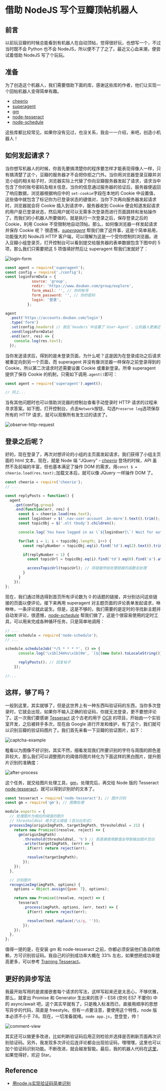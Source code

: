 # 借助 NodeJS 写个豆瓣顶帖机器人

## 前言

以前玩豆瓣的时候总能看到有机器人在自动顶帖，觉得很好玩，也想写一个，不过当时既不会 Python 也不会 NodeJS，所以便不了了之了。最近又心血来潮，便尝试着借助 NodeJS 写了个玩玩。

## 准备

为了创造这个机器人，我们需要借助下面的库，感谢这些库的作者，他们让实现一个回帖机器人变得简单有趣。

* [cheerio](https://github.com/cheeriojs/cheerio)
* [superagent](https://github.com/visionmedia/superagent)
* [gm](https://github.com/aheckmann/gm)
* [node-tesseract](https://github.com/desmondmorris/node-tesseract)
* [node-schedule](https://github.com/node-schedule/node-schedule)

这些库都比较常见，如果你没有见过，也没关系，我会一一介绍，来吧，创造小机器人！

## 如何发起请求？

当你想写机器人的时候，你首先要搞清楚你的程序要怎样才能表现得像人一样，只有搞清楚了这个，豆瓣的服务器才不会把你拒之门外。当你用浏览器登录豆瓣并浏览小组的相关帖子时，浏览器实际上代替了你向豆瓣服务器发起了请求，请求当中包含了你的账号密码及相关信息，当你的信息通过服务器的验证后，服务器便返回了响应数据，浏览器根据响应中的  `set-cookie`字段在本地的 Cookie 中设置值，这些值中就包含了标记你为已登录状态的键值对，当你下次再向服务器发起请求时，浏览器就会将 Cookie 插入到请求中，服务器收到 Cookie 便会知道发起请求的用户是已登录状态，然后用户就可以无需多次登录而进行页面跳转和发帖操作了。而我们的小机器人所要做的，就是执行一次登录之后，保存登录之后的 Cookie，利用 Cookie 不受限制地自动顶帖。那么，如何像浏览器一样发起请求并保存 Cookie 呢？ 很遗憾，[*superagent*](https://github.com/visionmedia/superagent) 帮我们做了这件事，这是个简单易用，功能强大的 NodeJS HTTP 客户端，可以理解为这是一个受你控制的浏览器。进入豆瓣小组登录页，打开控制台可以看到提交给服务器的表单数据包含下图中的 5 项，那么我们只需要把这 5 项值填好然后让 superagent 帮我们发就好了：

![login-form](./img/20170725-login-form.png)

```js
const agent = require('superagent');
const config = require('./config');
const loginFormData = {
            source: 'group',
            redir: 'https://www.douban.com/group/explore',
            form_email: '', // 你的账号
            form_password: '', // 你的密码
            login: '登录',
          };

agent
  .post('https://accounts.douban.com/login')
  .type('form')
  .set(config.headers) // 我在`headers`中设置了`User-Agent`，让机器人更接近浏览器
  .send(loginFormData)
  .end((err, res) => {
    console.log(res.text);
  });
```

当你发送请求后，得到的是未登录页面，为什么呢？这是因为在登录成功之后请求被重定向到另一个页面，而 superagent 并没有像浏览器一样保存之前登录得到的 Cookie，所以第二次请求时还需要设置 Cookie 或重新登录。所幸 superagent 提供了保存 Cookie 的机制，只需如下调用`.agent()`即可：

```js
const agent = require('superagent').agent();

// 同上...
```

当有其他问题时也可以借助浏览器的控制台查看手动登录时 HTTP 请求的过程来寻求答案。如下图，打开控制台，点击`Network`按钮，勾选`Preserve log`选项保存所有的 HTTP 请求，就可以观察所有发生过的请求了。

![observe-http-request](./img/20170725-observe-http-request.png)

## 登录之后呢？

好的，现在登录了，再次对想评论的小组的主页面发起请求，我们获得了小组主页面的 html 文本，现在，就是 Node 端 “JQuery” - [*cheerio*](https://github.com/cheeriojs/cheerio) 登场的时候，API 虽然不及前端的丰富，但也基本满足了操作 DOM 的需求，用`const $ = cheerio.load(res.text);`加载文本后，就可以像 JQuery 一样操作 DOM 了。

```js
const cheerio = require('cheerio');
// ...

const replyPosts = function() {
  agent
    .get(config.group)
    .end(function(err, res) {
      const $ = cheerio.load(res.text);
      const loginUser = $('.nav-user-account .bn-more').text().trim(); // 用户名
      const topicObj = $('.olt tbody').children();

      console.log(`You have logged in as \`${loginUser}\`! Wait for automatically commenting...`);

      for(let i = 1; i < topicObj.length; i++) {
        const replyNumber = topicObj.eq(i).find('td').eq(2).text().trim();

        if(replyNumber < 1) {
          const topicUrl = topicObj.eq(i).find('td').eq(0).find('a').attr('href');

          accessTopicUrl(topicUrl); // 将链接传给处理链接的函数去处理
        }
      }
    });
};
```

现在，我们通过筛选得到首页所有评论数为 0 的话题的链接，并分别访问这些链接的页面以便评论。接下来再用 superagent 对主题页面的评论表单发起请求，咻咻咻，一条评论就此诞生。但是，这是不够的，我们需要的是定时的寻找新主题并自动发评论，很遗憾，[*node-schedule*](https://github.com/node-schedule/node-schedule) 帮我们做了，这是个很容易使用的定时工具，可以用来完成各种循环任务，只是简单地调用：

```js
// ...
const schedule = require('node-schedule');
// ...

schedule.scheduleJob('*/5 * * * *', () => {
      console.log('\x1b[34m%s\x1b[0m', `[${(new Date).toLocaleString()}] Start to reply posts...`); // 第一个参数只是起定义输出字符颜色的作用

      replyPosts(); // 回复帖子
    });

//...
```

## 这样，够了吗？

一般到这里，其实就够了，但是这世界上有一种东西叫验证码的东西，当你多次登录时，它就会出现，如果你不输入正确的验证码，你就无法登录，更不要想评论了。这一次我们要感谢 [Tesseract](https://github.com/tesseract-ocr/tesseract) 这个古老的用于 [OCR](https://zh.wikipedia.org/zh-hans/光学字符识别) 的项目，开始由一个实验室开发，之后被转手多次，现在由 Google 进行开发和维护，有了这个，我们就可以识别豆瓣的验证码图片了。我们首先来看一下豆瓣的验证图片，如下：

![captcha-example](./img/20170725-captcha-example.jpg)

粗看以为图像不好识别，其实不然，细看发现我们所要识别的字符与周围的颜色差异较大，那么我们可以调整图片的阈值将图片转化为下面这样的黑白图片，提升图片识别的准确度：

![after-process](./img/20170725-after-process.jpg)

这个任务，就交给图片处理工具，[gm](https://github.com/aheckmann/gm)，处理完后，再交给 Node 版的 Tesseract [node-tesseract](https://github.com/desmondmorris/node-tesseract)，就可以得到识别好的文本了。

```js
const tesseract = require('node-tesseract'); // 图片识别
const gm = require('gm'); // 图像处理

module.exports = {
  // 处理图片为相应的阈值的图片
  // thresholdVal 用于定义阈值 (百分比形式)
  processImg(originImgPath, targetImgPath, thresholdVal = 21) {
    return new Promise((resolve, reject) => {
      gm(originImgPath)
        .threshold(thresholdVal, '%') // 若直接使用数值会导致输出图片空白
        .write(targetImgPath, (err) => {
          if(err) return reject(err);

          resolve(targetImgPath);
        });
    });
  },

  // 识别图片
  recognizeImg(imgPath, options) {
    options = Object.assign({psm: 7}, options);

    return new Promise((resolve, reject) => {
      tesseract
        .process(imgPath, options, (err, text) => {
          if(err) return reject(err);

          resolve(text.replace(/\s/g, ''));
        });
    });
  },
};
```

值得一提的是，在安装 gm 和 node-tesseract 之前，你都必须安装他们各自的依赖，方可识别验证码。我自己的识别成功率大概在 33% 左右，如果想把成功率提高更多，可以参考 [Training Tesseract](https://github.com/tesseract-ocr/tesseract/wiki/TrainingTesseract)。

## 更好的异步写法

我最开始写用的是直接嵌套每个请求的写法，这样写起来还是太恶心，不够优雅，那么，就拿出 Promise 和 Generator 生出来的孩子 - ES8 (奈何 ES7 不要你) 中的 async/await 吧，这个其实早就有了，只是晚入标准而已，直接用顺序的思想写异步的代码，简直是 freestyle。但有一点要注意，要使用这个特性，node 版本必须不小于 7.6。现在，一切准备就绪。`node app.js`，登登登，帅！

![comment-view](./img/20170725-comment-view.png)

其实还可以做更多改进，比如判断验证码后用正则检验并选择是否刷新页面再次识别验证码。另外，我发现多次评论后连评论都会出现验证码，嘿嘿嘿，这里也可以加个验证码识别功能。不断改进，就会越发智能。最后，我的机器人代码在[这里](https://github.com/yangkean/douban-robot)，如果觉得好，欢迎 Star。

## Reference

* [用node.js实现验证码简单识别](http://think2011.net/2016/01/31/node-ocr/)
